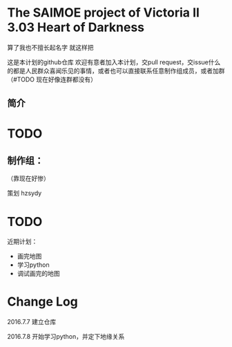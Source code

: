 # The SAIMOE project of Victoria II 3.03 Heart of Darkness

算了我也不擅长起名字 就这样把

这是本计划的github仓库 欢迎有意者加入本计划，交pull request，交issue什么的都是人民群众喜闻乐见的事情，或者也可以直接联系任意制作组成员，或者加群（#TODO 现在好像连群都没有）

## 简介

# TODO

## 制作组：

（靠现在好惨）

策划 hzsydy

# TODO

近期计划：

- 画完地图
- 学习python
- 调试画完的地图

# Change Log

2016.7.7 建立仓库

2016.7.8 开始学习python，并定下地缘关系



